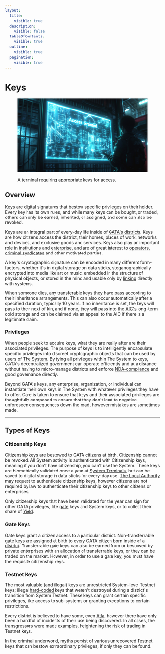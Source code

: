 ```yaml
---
layout:
  title:
    visible: true
  description:
    visible: false
  tableOfContents:
    visible: true
  outline:
    visible: true
  pagination:
    visible: true
---
```


# Keys

<figure><img src="../../../.gitbook/assets/keys-sfs78gf.png" alt=""><figcaption><p>A terminal requiring appropriate keys for access.</p></figcaption></figure>

## Overview

Keys are digital signatures that bestow specific privileges on their holder. Every key has its own rules, and while many keys can be bought, or traded, others can only be earned, inherited, or assigned, and some can also be revoked.

Keys are an integral part of every-day life inside of [GATA's](../the-basics.md) [districts](districts.md). Keys are how citizens access the district, their homes, places of work, networks and devices, and exclusive goods and services. Keys also play an important role in [institutions](../institutions/) and [enterprise](../enterprise/), and are of great interest to [operators](../enterprise/operators.md), [criminal syndicates](../criminal-element/syndicates.md) and other motivated parties.

A key's cryptographic signature can be encoded in many different form-factors, whether it's in digital storage on data sticks, steganographically encrypted into media like art or music, embedded in the structure of physical objects, or stored in the mind and usable only by [linking](../../science-and-tech/links.md) directly with systems.

When someone dies, any transferable keys they have pass according to their inheritance arrangements. This can also occur automatically after a specified duration, typically 10 years. If no inheritance is set, the keys will pass to their next of kin, and if none, they will pass into the [AIC's](../institutions/atlan-information-control.md) long-term cold storage and can be claimed via an appeal to the AIC if there is a legitimate claim.

### **Privileges**

When people seek to acquire keys, what they are really after are their associated privileges. The purpose of keys is to intelligently encapsulate specific privileges into discreet cryptographic objects that can be used by users of [The System](the-system.md). By tying all privileges within The System to keys, GATA's decentralized government can operate efficiently and at a distance without having to micro-manage districts and enforce [NDA-compliance](new-dawn-accords.md) and good governance directly.

Beyond GATA's keys, any enterprise, organization, or individual can instantiate their own keys in The System with whatever privileges they have to offer. Care is taken to ensure that keys and their associated privileges are thoughtfully composed to ensure that they don't lead to negative unforeseen consequences down the road, however mistakes are sometimes made.

***

## **Types of Keys**

### Citizenship Keys

Citizenship keys are bestowed to GATA citizens at birth. Citizenship cannot be revoked. All System activity is authenticated with Citizenship keys, meaning if you don’t have citizenship, you can’t use the System. These keys are biometrically validated once a year at [System Terminals](../../science-and-tech/terminals.md), but can be saved to digital storage in data sticks for every-day use. [The Local Authority](../law-and-order/local-authority.md) may request to authenticate citizenship keys, however citizens are not required by law to authenticate their citizenship keys to other citizens or enterprises.

Only citizenship keys that have been validated for the year can sign for other GATA privileges, like [gate](../borders-and-travel/gates.md) keys and System keys, or to collect their share of [Yield](yield.md).

### **Gate Keys**

Gate keys grant a citizen access to a particular district. Non-transferrable gate keys are assigned at birth to every GATA citizen born inside of a [district](districts.md). Transferrable gate keys can also be earned from or bestowed by private enterprises with an allocation of transferrable keys, or they can be traded on the market. However, in order to use a gate key, you must have the requisite citizenship keys.

### Testnet Keys

The most valuable (and illegal) keys are unrestricted System-level Testnet keys; illegal [hard-coded](../../science-and-tech/hard-code.md) keys that weren't destroyed during a district's transition from System Testnet. These keys can grant certain specific privileges, like access to sub-systems or granting exceptions to certain restrictions.

Every district is believed to have some, even [Atla](../key-locations/atla.md), however there have only been a handful of incidents of their use being discovered. In all cases, the transgressors were made examples, heightening the risk of trading in Testnet keys.

In the criminal underworld, myths persist of various unrecovered Testnet keys that can bestow extraordinary privileges, if only they can be found.
